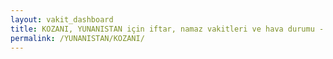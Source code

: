 ```yaml
---
layout: vakit_dashboard
title: KOZANI, YUNANISTAN için iftar, namaz vakitleri ve hava durumu - ilçe/eyalet seç
permalink: /YUNANISTAN/KOZANI/
---
```


<script type="text/javascript">
  var GLOBAL_COUNTRY = 'YUNANISTAN';
  var GLOBAL_CITY = 'KOZANI';
  var GLOBAL_STATE = '';
  var lat = 72;
  var lon = 21;
</script>

